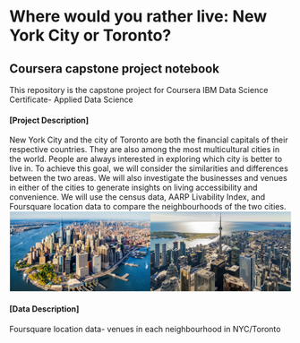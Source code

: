 # Where would you rather live: New York City or Toronto?
## Coursera capstone project notebook
This repository is the capstone project for Coursera IBM Data Science Certificate- Applied Data Science

#### [Project Description]

New York City and the city of Toronto are both the financial capitals of their respective countries. They are also among the most multicultural cities in the world. People are always interested in exploring which city is better to live in. To achieve this goal, we will consider the similarities and differences between the two areas. We will also investigate the businesses and venues in either of the cities to generate insights on living accessibility and convenience. We will use the census data, AARP Livability Index, and Foursquare location data to compare the neighbourhoods of the two cities.
![](https://github.com/hahatrisha/CourseraDS-capstone/blob/master/00%20NYC-Toronto.jpg)

#### [Data Description]
Foursquare location data- venues in each neighbourhood in NYC/Toronto
